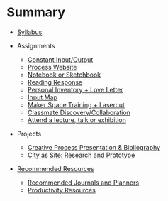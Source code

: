 # Summary

* [Syllabus](syllabus.md)
* Assignments
   * [Constant Input/Output](constant_inputoutput.md)
   * [Process Website](process_website.md)
   * [Notebook or Sketchbook](notebook_or_sketchbook.md)
   * [Reading Response](reading_responses.md)
   * [Personal Inventory + Love Letter](personal_inventory.md)
   * [Input Map](input_map.md)
   * [Maker Space Training + Lasercut](lasercut.md)
   * [Classmate Discovery/Collaboration](classmate_discovery.md)
   * [Attend a lecture, talk or exhibition](visit_talk_meetup.md)

* Projects
   * [Creative Process Presentation & Bibliography](creative_process.md)
   * [City as Site: Research and Prototype](city_as_site.md)

* [Recommended Resources](recommended_resources.md)
    * [Recommended Journals and Planners](recommended_journals_and_planners.md)
    * [Productivity Resources](productivity_resources.md)


